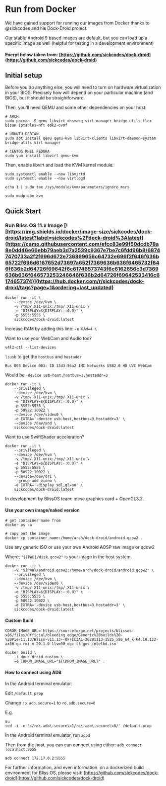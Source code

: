 # Run from Docker

We have gained support for running our images from Docker thanks to @sickcodes and his Dock-Droid project.   
  
Our stable Android 9 based images are default, but you can load up a specific image as well \(helpful for testing in a development environment\)

#### Exerpt below taken from: [https://github.com/sickcodes/dock-droid](https://github.com/sickcodes/dock-droid)

## Initial setup

Before you do anything else, you will need to turn on hardware virtualization in your BIOS. Precisely how will depend on your particular machine \(and BIOS\), but it should be straightforward.

Then, you'll need QEMU and some other dependencies on your host:

```text
# ARCH
sudo pacman -S qemu libvirt dnsmasq virt-manager bridge-utils flex bison iptables-nft edk2-ovmf

# UBUNTU DEBIAN
sudo apt install qemu qemu-kvm libvirt-clients libvirt-daemon-system bridge-utils virt-manager

# CENTOS RHEL FEDORA
sudo yum install libvirt qemu-kvm
```

Then, enable libvirt and load the KVM kernel module:

```text
sudo systemctl enable --now libvirtd
sudo systemctl enable --now virtlogd

echo 1 | sudo tee /sys/module/kvm/parameters/ignore_msrs

sudo modprobe kvm
```

## Quick Start

### Run Bliss OS 11.x Image [![https://img.shields.io/docker/image-size/sickcodes/dock-droid/latest?label=sickcodes%2Fdock-droid%3Alatest](https://camo.githubusercontent.com/efcc83e99f50dcdb78a8e0dd46e66ebb79aeb3d7a2539c9367e7be7c6fdd96b8/68747470733a2f2f696d672e736869656c64732e696f2f646f636b65722f696d6167652d73697a652f7369636b636f6465732f646f636b2d64726f69642f6c61746573743f6c6162656c3d7369636b636f646573253246646f636b2d64726f69642533416c6174657374)](https://hub.docker.com/r/sickcodes/dock-droid/tags?page=1&ordering=last_updated)

```text
docker run -it \
    --device /dev/kvm \
    -v /tmp/.X11-unix:/tmp/.X11-unix \
    -e "DISPLAY=${DISPLAY:-:0.0}" \
    -p 5555:5555 \
    sickcodes/dock-droid:latest
```

Increase RAM by adding this line: `-e RAM=4 \`

Want to use your WebCam and Audio too?

`v4l2-ctl --list-devices`

`lsusb` to get the `hostbus` and `hostaddr`

```text
Bus 003 Device 003: ID 13d3:56a2 IMC Networks USB2.0 HD UVC WebCam
```

Would be `-device usb-host,hostbus=3,hostaddr=3`

```text
docker run -it \
    --privileged \
    --device /dev/kvm \
    -v /tmp/.X11-unix:/tmp/.X11-unix \
    -e "DISPLAY=${DISPLAY:-:0.0}" \
    -p 5555:5555 \
    -p 50922:10022 \
    --device /dev/video0 \
    -e EXTRA='-device usb-host,hostbus=3,hostaddr=3' \
    --device /dev/snd \
    sickcodes/dock-droid:latest
```

Want to use SwiftShader acceleration?

```text
docker run -it \
    --privileged \
    --device /dev/kvm \
    -v /tmp/.X11-unix:/tmp/.X11-unix \
    -e "DISPLAY=${DISPLAY:-:0.0}" \
    -p 5555:5555 \
    -p 50922:10022 \
    --device=/dev/dri \
    --group-add video \
    -e EXTRA='-display sdl,gl=on' \
    sickcodes/dock-droid:latest
```

In development by BlissOS team: mesa graphics card + OpenGL3.2.

#### Use your own image/naked version

```text
# get container name from 
docker ps -a

# copy out the image
docker cp container_name:/home/arch/dock-droid/android.qcow2 .
```

Use any generic ISO or use your own Android AOSP raw image or qcow2

Where, `"${PWD}/disk.qcow2"` is your image in the host system.

```text
docker run -it \
    -v "${PWD}/android.qcow2:/home/arch/dock-droid/android.qcow2" \
    --privileged \
    --device /dev/kvm \
    --device /dev/video0 \
    -v /tmp/.X11-unix:/tmp/.X11-unix \
    -e "DISPLAY=${DISPLAY:-:0.0}" \
    -p 5555:5555 \
    -p 50922:10022 \
    -e EXTRA='-device usb-host,hostbus=3,hostaddr=3' \
    sickcodes/dock-droid:latest
```

#### Custom Build

```text
CDROM_IMAGE_URL='https://sourceforge.net/projects/blissos-x86/files/Official/bleeding_edge/Generic%20builds%20-%20Pie/11.13/Bliss-v11.13--OFFICIAL-20201113-1525_x86_64_k-k4.19.122-ax86-ga-rmi_m-20.1.0-llvm90_dgc-t3_gms_intelhd.iso'

docker build \
    -t dock-droid-custom \
    -e CDROM_IMAGE_URL="${CDROM_IMAGE_URL}" .
```

#### How to connect using ADB

In the Android terminal emulator:

Edit `/default.prop`

Change `ro.adb.secure=1` to `ro.adb.secure=0`

E.g.

```text
su
sed -i -e 's/ro\.adb\.secure\=1/ro\.adb\.secure\=0/' /default.prop
```

In the Android terminal emulator, run `adbd`

Then from the host, you can can connect using either: `adb connect localhost:5555`

`adb connect 172.17.0.2:5555`

For further information, and even information. on a dockerized build environment for Bliss OS, please visit: [https://github.com/sickcodes/dock-droid](https://github.com/sickcodes/dock-droid)

